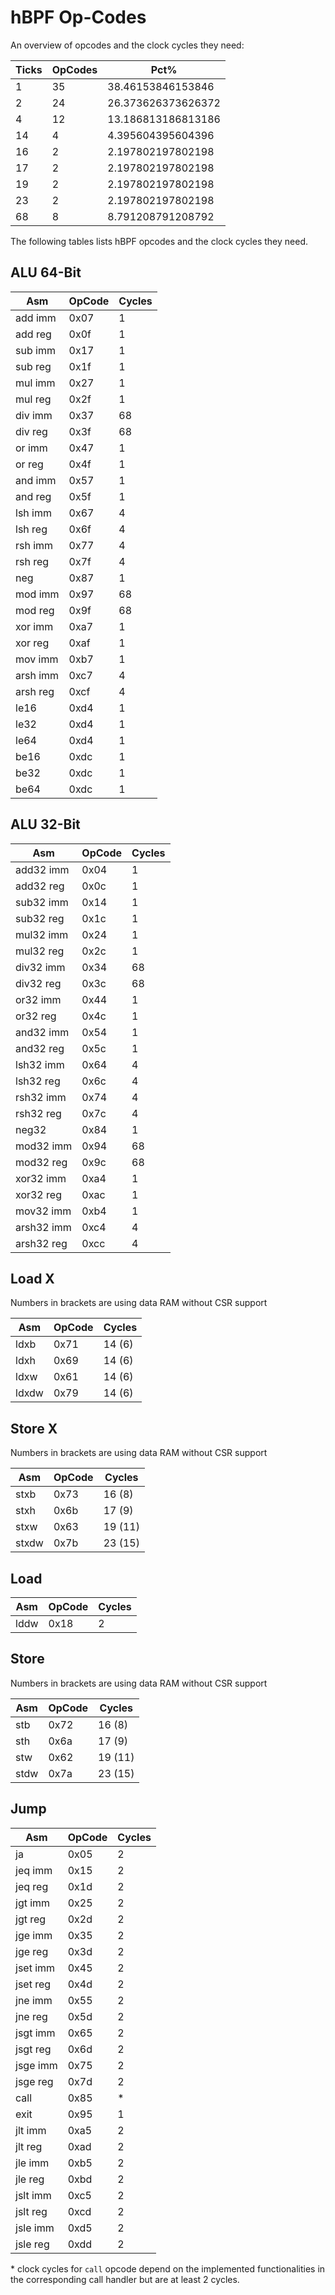 # hBPF Op-Codes

An overview of opcodes and the clock cycles they need:

|Ticks|OpCodes|Pct%|
|-----|-------|----|
|1|35|38.46153846153846|
|2|24|26.373626373626372|
|4|12|13.186813186813186|
|14|4|4.395604395604396|
|16|2|2.197802197802198|
|17|2|2.197802197802198|
|19|2|2.197802197802198|
|23|2|2.197802197802198|
|68|8|8.791208791208792|

The following tables lists hBPF opcodes and the clock cycles they need.

## ALU 64-Bit

|Asm|OpCode|Cycles|
|---|---|---|
|add imm|0x07|1|
|add reg|0x0f|1|
|sub imm|0x17|1|
|sub reg|0x1f|1|
|mul imm|0x27|1|
|mul reg|0x2f|1|
|div imm|0x37|68|
|div reg|0x3f|68|
|or imm|0x47|1|
|or reg|0x4f|1|
|and imm|0x57|1|
|and reg|0x5f|1|
|lsh imm|0x67|4|
|lsh reg|0x6f|4|
|rsh imm|0x77|4|
|rsh reg|0x7f|4|
|neg|0x87|1|
|mod imm|0x97|68|
|mod reg|0x9f|68|
|xor imm|0xa7|1|
|xor reg|0xaf|1|
|mov imm|0xb7|1|
|arsh imm|0xc7|4|
|arsh reg|0xcf|4|
|le16|0xd4|1|
|le32|0xd4|1|
|le64|0xd4|1|
|be16|0xdc|1|
|be32|0xdc|1|
|be64|0xdc|1|

## ALU 32-Bit

|Asm|OpCode|Cycles|
|---|---|---|
|add32 imm|0x04|1|
|add32 reg|0x0c|1|
|sub32 imm|0x14|1|
|sub32 reg|0x1c|1|
|mul32 imm|0x24|1|
|mul32 reg|0x2c|1|
|div32 imm|0x34|68|
|div32 reg|0x3c|68|
|or32 imm|0x44|1|
|or32 reg|0x4c|1|
|and32 imm|0x54|1|
|and32 reg|0x5c|1|
|lsh32 imm|0x64|4|
|lsh32 reg|0x6c|4|
|rsh32 imm|0x74|4|
|rsh32 reg|0x7c|4|
|neg32|0x84|1|
|mod32 imm|0x94|68|
|mod32 reg|0x9c|68|
|xor32 imm|0xa4|1|
|xor32 reg|0xac|1|
|mov32 imm|0xb4|1|
|arsh32 imm|0xc4|4|
|arsh32 reg|0xcc|4|

## Load X

Numbers in brackets are using data RAM without CSR support

|Asm|OpCode|Cycles|
|---|---|---|
|ldxb|0x71|14 (6)|
|ldxh|0x69|14 (6)|
|ldxw|0x61|14 (6)|
|ldxdw|0x79|14 (6)|

## Store X

Numbers in brackets are using data RAM without CSR support

|Asm|OpCode|Cycles|
|---|---|---|
|stxb|0x73|16 (8)|
|stxh|0x6b|17 (9)|
|stxw|0x63|19 (11)|
|stxdw|0x7b|23 (15)|

## Load

|Asm|OpCode|Cycles|
|---|---|---|
|lddw|0x18|2|

## Store

Numbers in brackets are using data RAM without CSR support

|Asm|OpCode|Cycles|
|---|---|---|
|stb|0x72|16 (8)|
|sth|0x6a|17 (9)|
|stw|0x62|19 (11)|
|stdw|0x7a|23 (15)|

## Jump

|Asm|OpCode|Cycles|
|---|---|---|
|ja|0x05|2|
|jeq imm|0x15|2|
|jeq reg|0x1d|2|
|jgt imm|0x25|2|
|jgt reg|0x2d|2|
|jge imm|0x35|2|
|jge reg|0x3d|2|
|jset imm|0x45|2|
|jset reg|0x4d|2|
|jne imm|0x55|2|
|jne reg|0x5d|2|
|jsgt imm|0x65|2|
|jsgt reg|0x6d|2|
|jsge imm|0x75|2|
|jsge reg|0x7d|2|
|call|0x85|\*|
|exit|0x95|1|
|jlt imm|0xa5|2|
|jlt reg|0xad|2|
|jle imm|0xb5|2|
|jle reg|0xbd|2|
|jslt imm|0xc5|2|
|jslt reg|0xcd|2|
|jsle imm|0xd5|2|
|jsle reg|0xdd|2|

\* clock cycles for `call` opcode depend on the implemented functionalities in the corresponding call handler but are at least 2 cycles.
